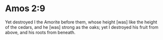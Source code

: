 # Amos 2:9

Yet destroyed I the Amorite before them, whose height [was] like the height of the cedars, and he [was] strong as the oaks; yet I destroyed his fruit from above, and his roots from beneath.